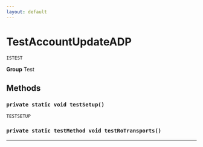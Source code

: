 ```yaml
---
layout: default
---
```

# TestAccountUpdateADP

`ISTEST`



**Group** Test

## Methods
### `private static void testSetup()`

`TESTSETUP`
### `private static testMethod void testRoTransports()`
---
